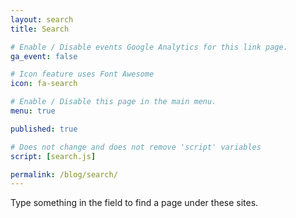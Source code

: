 ```yaml
---
layout: search
title: Search

# Enable / Disable events Google Analytics for this link page.
ga_event: false

# Icon feature uses Font Awesome
icon: fa-search

# Enable / Disable this page in the main menu.
menu: true

published: true

# Does not change and does not remove 'script' variables
script: [search.js]

permalink: /blog/search/
---
```


Type something in the field to find a page under these sites.

